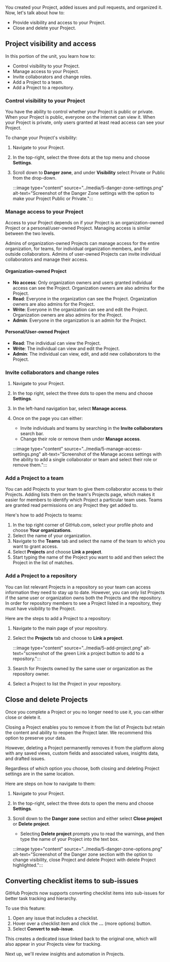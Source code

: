 ﻿You created your Project, added issues and pull requests, and organized it. Now, let's talk about how to:

- Provide visibility and access to your Project.
- Close and delete your Project.

## Project visibility and access

In this portion of the unit, you learn how to:

- Control visibility to your Project.
- Manage access to your Project.
- Invite collaborators and change roles.
- Add a Project to a team.
- Add a Project to a repository.

### Control visibility to your Project

You have the ability to control whether your Project is public or private. When your Project is public, everyone on the internet can view it. When your Project is private, only users granted at least read access can see your Project.

To change your Project's visibility:

1. Navigate to your Project.
1. In the top-right, select the three dots at the top menu and choose **Settings**.
1. Scroll down to **Danger zone**, and under **Visibility** select Private or Public from the drop-down.

   :::image type="content" source="../media/5-danger-zone-settings.png" alt-text="Screenshot of the Danger Zone settings with the option to make your Project Public or Private.":::

### Manage access to your Project

Access to your Project depends on if your Project is an organization-owned Project or a personal/user-owned Project. Managing access is similar between the two levels.

Admins of organization-owned Projects can manage access for the entire organization, for teams, for individual organization members, and for outside collaborators. Admins of user-owned Projects can invite individual collaborators and manage their access.

#### Organization-owned Project

- **No access**: Only organization owners and users granted individual access can see the Project. Organization owners are also admins for the Project.
- **Read**: Everyone in the organization can see the Project. Organization owners are also admins for the Project.
- **Write**: Everyone in the organization can see and edit the Project. Organization owners are also admins for the Project.
- **Admin**: Everyone in the organization is an admin for the Project.

#### Personal/User-owned Project

- **Read**: The individual can view the Project.
- **Write**: The individual can view and edit the Project.
- **Admin**: The individual can view, edit, and add new collaborators to the Project.

### Invite collaborators and change roles

1. Navigate to your Project.
1. In the top right, select the three dots to open the menu and choose **Settings**.
1. In the left-hand navigation bar, select **Manage access**.
1. Once on the page you can either:

   - Invite individuals and teams by searching in the **Invite collaborators** search bar.
   - Change their role or remove them under **Manage access**.

   :::image type="content" source="../media/5-manage-access-settings.png" alt-text="Screenshot of the Manage access settings with the ability to add a single collaborator or team and select their role or remove them.":::

### Add a Project to a team

You can add Projects to your team to give them collaborator access to their Projects. Adding lists them on the team's Projects page, which makes it easier for members to identify which Project a particular team uses. Teams are granted read permissions on any Project they get added to.

Here's how to add Projects to teams:

1. In the top right corner of GitHub.com, select your profile photo and choose **Your organizations**.
1. Select the name of your organization.
1. Navigate to the **Teams** tab and select the name of the team to which you want to grant access.
1. Select **Projects** and choose **Link a project**.
1. Start typing the name of the Project you want to add and then select the Project in the list of matches.

### Add a Project to a repository

You can list relevant Projects in a repository so your team can access information they need to stay up to date. However, you can only list Projects if the same user or organization owns both the Projects and the repository. In order for repository members to see a Project listed in a repository, they must have visibility to the Project.

Here are the steps to add a Project to a repository:

1. Navigate to the main page of your repository.
1. Select the **Projects** tab and choose to **Link a project**.

   :::image type="content" source="../media/5-add-project.png" alt-text="screenshot of the green Link a project button to add to a repository.":::

1. Search for Projects owned by the same user or organization as the repository owner.
1. Select a Project to list the Project in your repository.

## Close and delete Projects

Once you complete a Project or you no longer need to use it, you can either close or delete it.

Closing a Project enables you to remove it from the list of Projects but retain the content and ability to reopen the Project later. We recommend this option to preserve your data.

However, deleting a Project permanently removes it from the platform along with any saved views, custom fields and associated values, insights data, and drafted issues.

Regardless of which option you choose, both closing and deleting Project settings are in the same location.

Here are steps on how to navigate to them:

1. Navigate to your Project.
1. In the top-right, select the three dots to open the menu and choose **Settings**.
1. Scroll down to the **Danger zone** section and either select **Close project** or **Delete project**.

   - Selecting **Delete project** prompts you to read the warnings, and then type the name of your Project into the text box.

   :::image type="content" source="../media/5-danger-zone-options.png" alt-text="Screenshot of the Danger zone section with the option to change visibility, close Project and delete Project with delete Project highlighted.":::

## Converting checklist items to sub-issues

GitHub Projects now supports converting checklist items into sub-issues for better task tracking and hierarchy.

To use this feature:

1. Open any issue that includes a checklist.
2. Hover over a checklist item and click the **...** (more options) button.
3. Select **Convert to sub-issue**.

This creates a dedicated issue linked back to the original one, which will also appear in your Projects view for tracking.

Next up, we'll review insights and automation in Projects.
